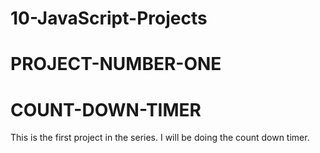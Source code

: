 # 10-JavaScript-Projects

# PROJECT-NUMBER-ONE

# COUNT-DOWN-TIMER

This is the first project in the series. I will be doing the count down timer.
